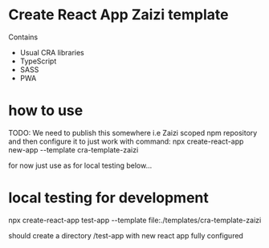 # Create React App Zaizi template

Contains
- Usual CRA libraries
- TypeScript
- SASS
- PWA

# how to use
TODO: We need to publish this somewhere i.e Zaizi scoped npm repository and then configure it to just work with command:
npx create-react-app new-app --template cra-template-zaizi

for now just use as for local testing below...


# local testing for development
npx create-react-app test-app --template file:./templates/cra-template-zaizi


should create a directory /test-app with new react app fully configured